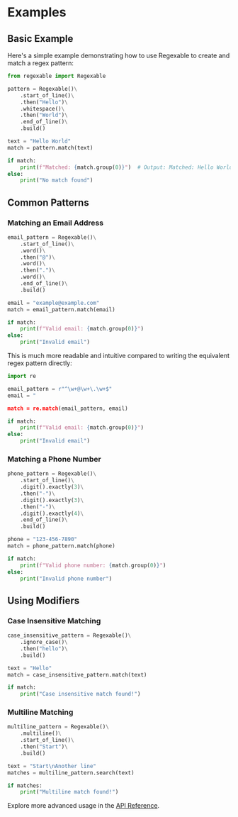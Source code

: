 # Examples

## Basic Example

Here's a simple example demonstrating how to use Regexable to create and match a regex pattern:

```python
from regexable import Regexable

pattern = Regexable()\
    .start_of_line()\
    .then("Hello")\
    .whitespace()\
    .then("World")\
    .end_of_line()\
    .build()

text = "Hello World"
match = pattern.match(text)

if match:
    print(f"Matched: {match.group(0)}")  # Output: Matched: Hello World
else:
    print("No match found")
```

## Common Patterns

### Matching an Email Address

```python
email_pattern = Regexable()\
    .start_of_line()\
    .word()\
    .then("@")\
    .word()\
    .then(".")\
    .word()\
    .end_of_line()\
    .build()

email = "example@example.com"
match = email_pattern.match(email)

if match:
    print(f"Valid email: {match.group(0)}")
else:
    print("Invalid email")

```

This is much more readable and intuitive compared to writing the equivalent regex pattern directly:

```python
import re

email_pattern = r"^\w+@\w+\.\w+$"
email = "

match = re.match(email_pattern, email)

if match:
    print(f"Valid email: {match.group(0)}")
else:
    print("Invalid email")
```

### Matching a Phone Number

```python
phone_pattern = Regexable()\
    .start_of_line()\
    .digit().exactly(3)\
    .then("-")\
    .digit().exactly(3)\
    .then("-")\
    .digit().exactly(4)\
    .end_of_line()\
    .build()

phone = "123-456-7890"
match = phone_pattern.match(phone)

if match:
    print(f"Valid phone number: {match.group(0)}")
else:
    print("Invalid phone number")
```

## Using Modifiers

### Case Insensitive Matching

```python
case_insensitive_pattern = Regexable()\
    .ignore_case()\
    .then("hello")\
    .build()

text = "Hello"
match = case_insensitive_pattern.match(text)

if match:
    print("Case insensitive match found!")
```

### Multiline Matching

```python
multiline_pattern = Regexable()\
    .multiline()\
    .start_of_line()\
    .then("Start")\
    .build()

text = "Start\nAnother line"
matches = multiline_pattern.search(text)

if matches:
    print("Multiline match found!")
```

Explore more advanced usage in the [API Reference](api_reference.md).
